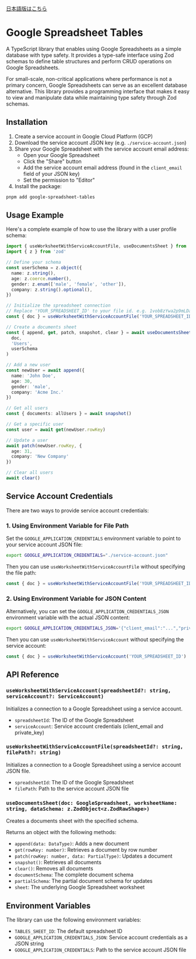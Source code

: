 [日本語版はこちら](./README.ja.md)

# Google Spreadsheet Tables

A TypeScript library that enables using Google Spreadsheets as a simple database with type safety. It provides a type-safe interface using Zod schemas to define table structures and perform CRUD operations on Google Spreadsheets.

For small-scale, non-critical applications where performance is not a primary concern, Google Spreadsheets can serve as an excellent database alternative. This library provides a programming interface that makes it easy to view and manipulate data while maintaining type safety through Zod schemas.

## Installation

1. Create a service account in Google Cloud Platform (GCP)
2. Download the service account JSON key (e.g. `./service-account.json`)
3. Share your Google Spreadsheet with the service account email address:
   - Open your Google Spreadsheet
   - Click the "Share" button
   - Add the service account email address (found in the `client_email` field of your JSON key)
   - Set the permission to "Editor"
4. Install the package:

```bash
pnpm add google-spreadsheet-tables
```

## Usage Example

Here's a complete example of how to use the library with a user profile schema:

```typescript
import { useWorksheetWithServiceAccountFile, useDocumentsSheet } from 'google-spreadsheet-tables'
import { z } from 'zod'

// Define your schema
const userSchema = z.object({
  name: z.string(),
  age: z.coerce.number(),
  gender: z.enum(['male', 'female', 'other']),
  company: z.string().optional(),
})

// Initialize the spreadsheet connection
// Replace 'YOUR_SPREADSHEET_ID' to your file id. e.g. 1vob8zYwa2p9mLDaczN_Egn-01QjC-tC80-Y83yYMCR0
const { doc } = useWorksheetWithServiceAccountFile('YOUR_SPREADSHEET_ID', './service-account.json')

// Create a documents sheet
const { append, get, patch, snapshot, clear } = await useDocumentsSheet(
  doc,
  'Users',
  userSchema
)

// Add a new user
const newUser = await append({
  name: 'John Doe',
  age: 30,
  gender: 'male',
  company: 'Acme Inc.'
})

// Get all users
const { documents: allUsers } = await snapshot()

// Get a specific user
const user = await get(newUser.rowKey)

// Update a user
await patch(newUser.rowKey, {
  age: 31,
  company: 'New Company'
})

// Clear all users
await clear()
```

## Service Account Credentials

There are two ways to provide service account credentials:

### 1. Using Environment Variable for File Path

Set the `GOOGLE_APPLICATION_CREDENTIALS` environment variable to point to your service account JSON file:

```bash
export GOOGLE_APPLICATION_CREDENTIALS="./service-account.json"
```

Then you can use `useWorksheetWithServiceAccountFile` without specifying the file path:

```typescript
const { doc } = useWorksheetWithServiceAccountFile('YOUR_SPREADSHEET_ID')
```

### 2. Using Environment Variable for JSON Content

Alternatively, you can set the `GOOGLE_APPLICATION_CREDENTIALS_JSON` environment variable with the actual JSON content:

```bash
export GOOGLE_APPLICATION_CREDENTIALS_JSON='{"client_email":"...","private_key":"..."}'
```

Then you can use `useWorksheetWithServiceAccount` without specifying the service account:

```typescript
const { doc } = useWorksheetWithServiceAccount('YOUR_SPREADSHEET_ID')
```

## API Reference

### `useWorksheetWithServiceAccount(spreadsheetId?: string, serviceAccount?: ServiceAccount)`

Initializes a connection to a Google Spreadsheet using a service account.

- `spreadsheetId`: The ID of the Google Spreadsheet
- `serviceAccount`: Service account credentials (client_email and private_key)

### `useWorksheetWithServiceAccountFile(spreadsheetId?: string, filePath?: string)`

Initializes a connection to a Google Spreadsheet using a service account JSON file.

- `spreadsheetId`: The ID of the Google Spreadsheet
- `filePath`: Path to the service account JSON file

### `useDocumentsSheet(doc: GoogleSpreadsheet, worksheetName: string, dataSchema: z.ZodObject<z.ZodRawShape>)`

Creates a documents sheet with the specified schema.

Returns an object with the following methods:

- `append(data: DataType)`: Adds a new document
- `get(rowKey: number)`: Retrieves a document by row number
- `patch(rowKey: number, data: PartialType)`: Updates a document
- `snapshot()`: Retrieves all documents
- `clear()`: Removes all documents
- `documentSchema`: The complete document schema
- `partialSchema`: The partial document schema for updates
- `sheet`: The underlying Google Spreadsheet worksheet

## Environment Variables

The library can use the following environment variables:

- `TABLES_SHEET_ID`: The default spreadsheet ID
- `GOOGLE_APPLICATION_CREDENTIALS_JSON`: Service account credentials as a JSON string
- `GOOGLE_APPLICATION_CREDENTIALS`: Path to the service account JSON file

